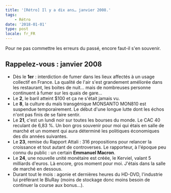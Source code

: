 ```yaml
---
title: '[Rétro] Il y a dix ans… janvier 2008.'
tags:
    - Rétro
date: '2018-01-01'
type: post
locale: fr_FR
---
```


Pour ne pas commettre les erreurs du passé, encore faut-il s'en souvenir.

<!-- more -->

## Rappelez-vous : janvier 2008

* Dès le **1er** : interdiction de fumer dans les lieux affectés à un usage collectif en France. La qualité de l'air s'est grandement améliorée dans les restaurant, les boites de nuit… mais de nombreuses personne continuent à fumer sur les quais de gare…
* Le **2**, le baril atteint $100 et ça ne s'était jamais vu.
* Le **8**, la culture du maïs transgénique MONSANTO MON810 est suspendue temporairement. Le début d'une longue lutte dont les échos n'ont pas finis de se faire sentir.
* Le **21**, c'est un lundi noir sur toutes les bourses du monde. Le CAC 40 reculant de 6,83 %. Un bon gros souvenir pour moi qui étais en salle de marché et un moment qui aura déterminé les politiques économiques des dix années suivantes.
* Le **23**, remise du Rapport Attali : 316 propositions pour relancer la croissance et tout autant de controverses. Le rapporteur, à l'époque peu connu du public : un certain **Emmanuel Macron**.
* Le **24**, une nouvelle unité monétaire est créée, le Kerviel, valant 5 milliards d'euros. Là encore, gros moment pour moi. J'étais dans la salle de marché en dessous.
* Durant tout le mois : agonie et dernières heures du HD-DVD, l'industrie lui préférant le BluRay (moins de stockage donc moins besoin de continuer la course aux bonus…).
